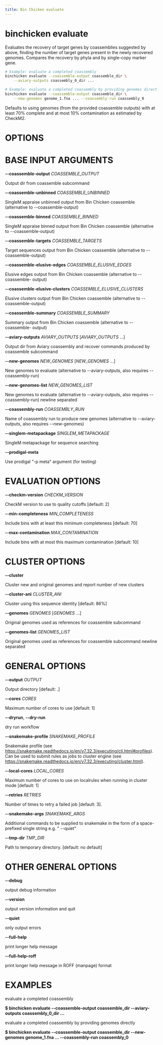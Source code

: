 ```yaml
---
title: Bin Chicken evaluate
---
```

# binchicken evaluate

Evaluates the recovery of target genes by coassemblies suggested by above, finding the number of target genes present in the newly recovered genomes.
Compares the recovery by phyla and by single-copy marker gene.

```bash
# Example: evaluate a completed coassembly
binchicken evaluate --coassemble-output coassemble_dir \
    --aviary-outputs coassembly_0_dir ...

# Example: evaluate a completed coassembly by providing genomes directly
binchicken evaluate --coassemble-output coassemble_dir \
    --new-genomes genome_1.fna ... --coassembly-run coassembly_0
```

Defaults to using genomes (from the provided coassemble outputs) with at least 70% complete and at most 10% contamination as estimated by CheckM2.

# OPTIONS

# BASE INPUT ARGUMENTS

**\--coassemble-output** *COASSEMBLE_OUTPUT*

  Output dir from coassemble subcommand

<!-- -->

**\--coassemble-unbinned** *COASSEMBLE_UNBINNED*

  SingleM appraise unbinned output from Bin Chicken coassemble
    (alternative to \--coassemble-output)

<!-- -->

**\--coassemble-binned** *COASSEMBLE_BINNED*

  SingleM appraise binned output from Bin Chicken coassemble
    (alternative to \--coassemble-output)

<!-- -->

**\--coassemble-targets** *COASSEMBLE_TARGETS*

  Target sequences output from Bin Chicken coassemble (alternative to
    \--coassemble-output)

<!-- -->

**\--coassemble-elusive-edges** *COASSEMBLE_ELUSIVE_EDGES*

  Elusive edges output from Bin Chicken coassemble (alternative to
    \--coassemble- output)

<!-- -->

**\--coassemble-elusive-clusters** *COASSEMBLE_ELUSIVE_CLUSTERS*

  Elusive clusters output from Bin Chicken coassemble (alternative to
    \--coassemble-output)

<!-- -->

**\--coassemble-summary** *COASSEMBLE_SUMMARY*

  Summary output from Bin Chicken coassemble (alternative to
    \--coassemble- output)

<!-- -->

**\--aviary-outputs** *AVIARY_OUTPUTS* [*AVIARY_OUTPUTS* \...]

  Output dir from Aviary coassembly and recover commands produced by
    coassemble subcommand

<!-- -->

**\--new-genomes** *NEW_GENOMES* [*NEW_GENOMES* \...]

  New genomes to evaluate (alternative to \--aviary-outputs, also
    requires \--coassembly-run)

<!-- -->

**\--new-genomes-list** *NEW_GENOMES_LIST*

  New genomes to evaluate (alternative to \--aviary-outputs, also
    requires \--coassembly-run) newline separated

<!-- -->

**\--coassembly-run** *COASSEMBLY_RUN*

  Name of coassembly run to produce new genomes (alternative to
    \--aviary- outputs, also requires \--new-genomes)

<!-- -->

**\--singlem-metapackage** *SINGLEM_METAPACKAGE*

  SingleM metapackage for sequence searching

<!-- -->

**\--prodigal-meta**

  Use prodigal \"-p meta\" argument (for testing)

# EVALUATION OPTIONS

**\--checkm-version** *CHECKM_VERSION*

  CheckM version to use to quality cutoffs [default: 2]

<!-- -->

**\--min-completeness** *MIN_COMPLETENESS*

  Include bins with at least this minimum completeness [default: 70]

<!-- -->

**\--max-contamination** *MAX_CONTAMINATION*

  Include bins with at most this maximum contamination [default: 10]

# CLUSTER OPTIONS

**\--cluster**

  Cluster new and original genomes and report number of new clusters

<!-- -->

**\--cluster-ani** *CLUSTER_ANI*

  Cluster using this sequence identity [default: 86%]

<!-- -->

**\--genomes** *GENOMES* [*GENOMES* \...]

  Original genomes used as references for coassemble subcommand

<!-- -->

**\--genomes-list** *GENOMES_LIST*

  Original genomes used as references for coassemble subcommand
    newline separated

# GENERAL OPTIONS

**\--output** *OUTPUT*

  Output directory [default: .]

<!-- -->

**\--cores** *CORES*

  Maximum number of cores to use [default: 1]

<!-- -->

**\--dryrun**, **\--dry-run**

  dry run workflow

<!-- -->

**\--snakemake-profile** *SNAKEMAKE_PROFILE*

  Snakemake profile (see
    https://snakemake.readthedocs.io/en/v7.32.3/executing/cli.html#profiles).
    Can be used to submit rules as jobs to cluster engine (see
    https://snakemake.readthedocs.io/en/v7.32.3/executing/cluster.html).

<!-- -->

**\--local-cores** *LOCAL_CORES*

  Maximum number of cores to use on localrules when running in cluster
    mode [default: 1]

<!-- -->

**\--retries** *RETRIES*

  Number of times to retry a failed job [default: 3].

<!-- -->

**\--snakemake-args** *SNAKEMAKE_ARGS*

  Additional commands to be supplied to snakemake in the form of a
    space- prefixed single string e.g. \" \--quiet\"

<!-- -->

**\--tmp-dir** *TMP_DIR*

  Path to temporary directory. [default: no default]

# OTHER GENERAL OPTIONS

**\--debug**

  output debug information

<!-- -->

**\--version**

  output version information and quit

<!-- -->

**\--quiet**

  only output errors

<!-- -->

**\--full-help**

  print longer help message

<!-- -->

**\--full-help-roff**

  print longer help message in ROFF (manpage) format

# EXAMPLES

evaluate a completed coassembly

  **\$ binchicken evaluate \--coassemble-output coassemble_dir
    \--aviary-outputs coassembly_0_dir \...**

evaluate a completed coassembly by providing genomes directly

  **\$ binchicken evaluate \--coassemble-output coassemble_dir
    \--new-genomes genome_1.fna \... \--coassembly-run coassembly_0**
